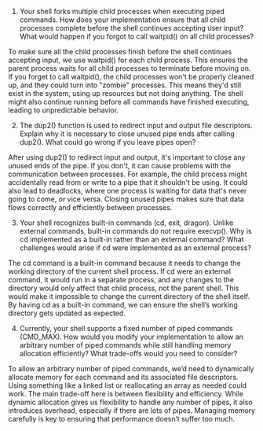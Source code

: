1. Your shell forks multiple child processes when executing piped commands. How does your implementation ensure that all child processes complete before the shell continues accepting user input? What would happen if you forgot to call waitpid() on all child processes?

To make sure all the child processes finish before the shell continues accepting input, we use waitpid() for each child process. This ensures the parent process waits for all child processes to terminate before moving on. If you forget to call waitpid(), the child processes won't be properly cleaned up, and they could turn into "zombie" processes. This means they'd still exist in the system, using up resources but not doing anything. The shell might also continue running before all commands have finished executing, leading to unpredictable behavior.

2. The dup2() function is used to redirect input and output file descriptors. Explain why it is necessary to close unused pipe ends after calling dup2(). What could go wrong if you leave pipes open?

After using dup2() to redirect input and output, it's important to close any unused ends of the pipe. If you don't, it can cause problems with the communication between processes. For example, the child process might accidentally read from or write to a pipe that it shouldn't be using. It could also lead to deadlocks, where one process is waiting for data that's never going to come, or vice versa. Closing unused pipes makes sure that data flows correctly and efficiently between processes.

3. Your shell recognizes built-in commands (cd, exit, dragon). Unlike external commands, built-in commands do not require execvp(). Why is cd implemented as a built-in rather than an external command? What challenges would arise if cd were implemented as an external process?

The cd command is a built-in command because it needs to change the working directory of the current shell process. If cd were an external command, it would run in a separate process, and any changes to the directory would only affect that child process, not the parent shell. This would make it impossible to change the current directory of the shell itself. By having cd as a built-in command, we can ensure the shell’s working directory gets updated as expected.

4. Currently, your shell supports a fixed number of piped commands (CMD_MAX). How would you modify your implementation to allow an arbitrary number of piped commands while still handling memory allocation efficiently? What trade-offs would you need to consider?

To allow an arbitrary number of piped commands, we’d need to dynamically allocate memory for each command and its associated file descriptors. Using something like a linked list or reallocating an array as needed could work. The main trade-off here is between flexibility and efficiency. While dynamic allocation gives us flexibility to handle any number of pipes, it also introduces overhead, especially if there are lots of pipes. Managing memory carefully is key to ensuring that performance doesn’t suffer too much.
